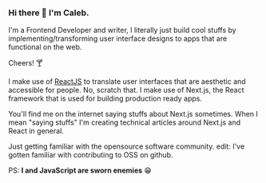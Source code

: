 ### Hi there 👋 I'm Caleb.

I'm a Frontend Developer and writer, I literally just build cool stuffs by implementing/transforming user interface designs to apps that are functional on the web. 

Cheers! :cocktail:

I make use of [ReactJS](https://reactjs.com) to translate user interfaces that are aesthetic and accessible for people. No, scratch that. I make use of Next.js, the React framework that is used for building production ready apps.

You'll find me on the internet saying stuffs about Next.js sometimes. When I mean "saying stuffs" I'm creating technical articles around Next.js and React in general.

Just getting familiar with the opensource software community. edit: I've gotten familiar with contributing to OSS on github.

PS: **I and JavaScript are sworn enemies** :grin:
